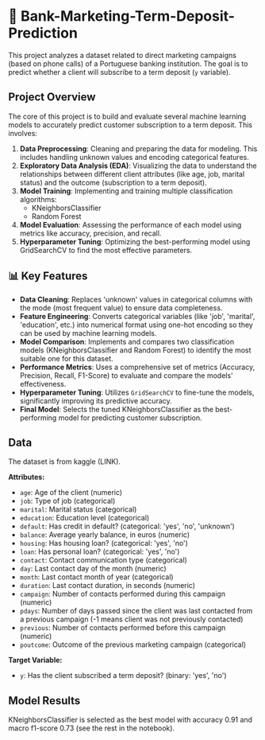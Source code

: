 # 🏦 Bank-Marketing-Term-Deposit-Prediction

This project analyzes a dataset related to direct marketing campaigns (based on phone calls) of a Portuguese banking institution. The goal is to predict whether a client will subscribe to a term deposit (`y` variable).

## Project Overview

The core of this project is to build and evaluate several machine learning models to accurately predict customer subscription to a term deposit. This involves:
1.  **Data Preprocessing**: Cleaning and preparing the data for modeling. This includes handling unknown values and encoding categorical features.
2.  **Exploratory Data Analysis (EDA)**: Visualizing the data to understand the relationships between different client attributes (like age, job, marital status) and the outcome (subscription to a term deposit).
3.  **Model Training**: Implementing and training multiple classification algorithms:
    * KNeighborsClassifier
    * Random Forest
4.  **Model Evaluation**: Assessing the performance of each model using metrics like accuracy, precision, and recall.
5.  **Hyperparameter Tuning**: Optimizing the best-performing model using GridSearchCV to find the most effective parameters.

## 📊 Key Features

* **Data Cleaning**: Replaces 'unknown' values in categorical columns with the mode (most frequent value) to ensure data completeness.
* **Feature Engineering**: Converts categorical variables (like 'job', 'marital', 'education', etc.) into numerical format using one-hot encoding so they can be used by machine learning models.
* **Model Comparison**: Implements and compares two classification models (KNeighborsClassifier and Random Forest) to identify the most suitable one for this dataset.
* **Performance Metrics**: Uses a comprehensive set of metrics (Accuracy, Precision, Recall, F1-Score) to evaluate and compare the models' effectiveness.
* **Hyperparameter Tuning**: Utilizes `GridSearchCV` to fine-tune the models, significantly improving its predictive accuracy.
* **Final Model**: Selects the tuned KNeighborsClassifier as the best-performing model for predicting customer subscription.

## Data

The dataset is from kaggle (LINK).

**Attributes:**
* `age`: Age of the client (numeric)
* `job`: Type of job (categorical)
* `marital`: Marital status (categorical)
* `education`: Education level (categorical)
* `default`: Has credit in default? (categorical: 'yes', 'no', 'unknown')
* `balance`: Average yearly balance, in euros (numeric)
* `housing`: Has housing loan? (categorical: 'yes', 'no')
* `loan`: Has personal loan? (categorical: 'yes', 'no')
* `contact`: Contact communication type (categorical)
* `day`: Last contact day of the month (numeric)
* `month`: Last contact month of year (categorical)
* `duration`: Last contact duration, in seconds (numeric)
* `campaign`: Number of contacts performed during this campaign (numeric)
* `pdays`: Number of days passed since the client was last contacted from a previous campaign (-1 means client was not previously contacted)
* `previous`: Number of contacts performed before this campaign (numeric)
* `poutcome`: Outcome of the previous marketing campaign (categorical)

**Target Variable:**
* `y`: Has the client subscribed a term deposit? (binary: 'yes', 'no')

## Model Results
KNeighborsClassifier is selected as the best model with accuracy 0.91 and macro f1-score 0.73 (see the rest in the notebook).
